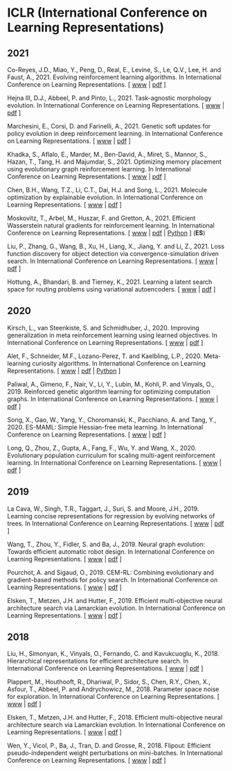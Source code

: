 # ICLR (International Conference on Learning Representations)

## 2021

Co-Reyes, J.D., Miao, Y., Peng, D., Real, E., Levine, S., Le, Q.V., Lee, H. and Faust, A., 2021. Evolving reinforcement learning algorithms. In International Conference on Learning Representations. [ [www](https://openreview.net/forum?id=0XXpJ4OtjW) | [pdf](https://openreview.net/pdf?id=0XXpJ4OtjW) ]

Hejna III, D.J., Abbeel, P. and Pinto, L., 2021. Task-agnostic morphology evolution. In International Conference on Learning Representations. [ [www](https://openreview.net/forum?id=CGQ6ENUMX6) | [pdf](https://openreview.net/pdf?id=CGQ6ENUMX6) ]

Marchesini, E., Corsi, D. and Farinelli, A., 2021. Genetic soft updates for policy evolution in deep reinforcement learning. In International Conference on Learning Representations. [ [www](https://openreview.net/forum?id=TGFO0DbD_pk) | [pdf](https://openreview.net/pdf?id=TGFO0DbD_pk) ]

Khadka, S., Aflalo, E., Marder, M., Ben-David, A., Miret, S., Mannor, S., Hazan, T., Tang, H. and Majumdar, S., 2021. Optimizing memory placement using evolutionary graph reinforcement learning. In International Conference on Learning Representations. [ [www](https://openreview.net/forum?id=-6vS_4Kfz0) | [pdf](https://openreview.net/pdf?id=-6vS_4Kfz0) ]

Chen, B.H., Wang, T.Z., Li, C.T., Dai, H.J. and Song, L., 2021. Molecule optimization by explainable evolution. In International Conference on Learning Representations. [ [www](https://openreview.net/forum?id=jHefDGsorp5) | [pdf](https://openreview.net/pdf?id=jHefDGsorp5) ]

Moskovitz, T., Arbel, M., Huszar, F. and Gretton, A., 2021. Efficient Wasserstein natural gradients for reinforcement learning. In International Conference on Learning Representations. [ [www](https://openreview.net/forum?id=OHgnfSrn2jv) | [pdf](https://openreview.net/pdf?id=OHgnfSrn2jv) | [Python](https://github.com/tedmoskovitz/WNPG) ] (**ES**)

Liu, P., Zhang, G., Wang, B., Xu, H., Liang, X., Jiang, Y. and Li, Z., 2021. Loss function discovery for object detection via convergence-simulation driven search. In International Conference on Learning Representations. [ [www](https://openreview.net/forum?id=5jzlpHvvRk) | [pdf](https://openreview.net/pdf?id=5jzlpHvvRk) ]

Hottung, A., Bhandari, B. and Tierney, K., 2021. Learning a latent search space for routing problems using variational autoencoders. [ [www](https://openreview.net/forum?id=90JprVrJBO) | [pdf](https://openreview.net/pdf?id=90JprVrJBO) ]

## 2020

Kirsch, L., van Steenkiste, S. and Schmidhuber, J., 2020. Improving generalization in meta reinforcement learning using learned objectives. In International Conference on Learning Representations. [ [www](https://openreview.net/forum?id=S1evHerYPr) | [pdf](https://openreview.net/pdf?id=S1evHerYPr) ]

Alet, F., Schneider, M.F., Lozano-Perez, T. and Kaelbling, L.P., 2020. Meta-learning curiosity algorithms. In International Conference on Learning Representations. [ [www](https://openreview.net/forum?id=BygdyxHFDS) | [pdf](https://openreview.net/pdf?id=BygdyxHFDS) | [Python](https://github.com/mfranzs/meta-learning-curiosity-algorithms) ]

Paliwal, A., Gimeno, F., Nair, V., Li, Y., Lubin, M., Kohli, P. and Vinyals, O., 2019. Reinforced genetic algorithm learning for optimizing computation graphs. In International Conference on Learning Representations. [ [www](https://openreview.net/forum?id=rkxDoJBYPB) | [pdf](https://openreview.net/pdf?id=rkxDoJBYPB) ]

Song, X., Gao, W., Yang, Y., Choromanski, K., Pacchiano, A. and Tang, Y., 2020. ES-MAML: Simple Hessian-free meta learning. In International Conference on Learning Representations. [ [www](https://openreview.net/forum?id=S1exA2NtDB) | [pdf](https://openreview.net/pdf?id=S1exA2NtDB) ]

Long, Q., Zhou, Z., Gupta, A., Fang, F., Wu, Y. and Wang, X., 2020. Evolutionary population curriculum for scaling multi-agent reinforcement learning. In International Conference on Learning Representations. [ [www](https://openreview.net/forum?id=SJxbHkrKDH) | [pdf](https://openreview.net/pdf?id=SJxbHkrKDH) ]

## 2019

La Cava, W., Singh, T.R., Taggart, J., Suri, S. and Moore, J.H., 2019. Learning concise representations for regression by evolving networks of trees. In International Conference on Learning Representations. [ [www](https://openreview.net/forum?id=Hke-JhA9Y7) | [pdf](https://openreview.net/pdf?id=Hke-JhA9Y7) ]

Wang, T., Zhou, Y., Fidler, S. and Ba, J., 2019. Neural graph evolution: Towards efficient automatic robot design. In International Conference on Learning Representations. [ [www](https://openreview.net/forum?id=BkgWHnR5tm) | [pdf](https://openreview.net/pdf?id=BkgWHnR5tm) ]

Pourchot, A. and Sigaud, O., 2019. CEM-RL: Combining evolutionary and gradient-based methods for policy search. In International Conference on Learning Representations. [ [www](https://openreview.net/forum?id=BkeU5j0ctQ) | [pdf](https://openreview.net/pdf?id=BkeU5j0ctQ) ]

Elsken, T., Metzen, J.H. and Hutter, F., 2019. Efficient multi-objective neural architecture search via Lamarckian evolution. In International Conference on Learning Representations. [ [www](https://openreview.net/forum?id=ByME42AqK7) | [pdf](https://openreview.net/pdf?id=ByME42AqK7) ]

## 2018

Liu, H., Simonyan, K., Vinyals, O., Fernando, C. and Kavukcuoglu, K., 2018. Hierarchical representations for efficient architecture search. In International Conference on Learning Representations. [ [www](https://openreview.net/forum?id=BJQRKzbA-) | [pdf](https://openreview.net/pdf?id=BJQRKzbA-) ]

Plappert, M., Houthooft, R., Dhariwal, P., Sidor, S., Chen, R.Y., Chen, X., Asfour, T., Abbeel, P. and Andrychowicz, M., 2018. Parameter space noise for exploration. In International Conference on Learning Representations. [ [www](https://openreview.net/forum?id=ByBAl2eAZ) | [pdf](https://openreview.net/pdf?id=ByBAl2eAZ) ]

Elsken, T., Metzen, J.H. and Hutter, F., 2018. Efficient multi-objective neural architecture search via Lamarckian evolution. In International Conference on Learning Representations. [ [www](https://openreview.net/forum?id=ByME42AqK7) | [pdf](https://openreview.net/pdf?id=ByME42AqK7) ]

Wen, Y., Vicol, P., Ba, J., Tran, D. and Grosse, R., 2018. Flipout: Efficient pseudo-independent weight perturbations on mini-batches. In International Conference on Learning Representations. [ [www](https://openreview.net/forum?id=rJNpifWAb) | [pdf](https://openreview.net/pdf?id=rJNpifWAb) ]

